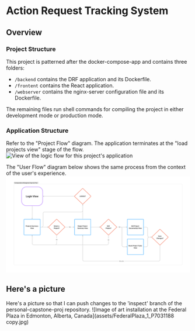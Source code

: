 # Action Request Tracking System

## Overview

### Project Structure
This project is patterned after the docker-compose-app and contains three folders:
- `/backend` contains the DRF application and its Dockerfile.
- `/frontent` contains the React application.
- `/webserver` contains the nginx-server configuration file and its Dockerfile.

The remaining files run shell commands for compiling the project in either development mode or production mode.

### Application Structure
Refer to the "Project Flow" diagram. The application terminates at the "load projects view" stage of the flow.
![View of the logic flow for this project's application](assets/ProcessFlow.png)

The "User Flow" diagram below shows the same process from the context of the user's experience.
![View of the user flow for this project's application](assets/UserFlow.png)

## Here's a picture
Here's a picture so that I can push changes to the 'inspect' branch of the personal-capstone-proj repository.
![Image of art installation at the Federal Plaza in Edmonton, Alberta, Canada](assets/FederalPlaza_1_P7031188 copy.jpg)